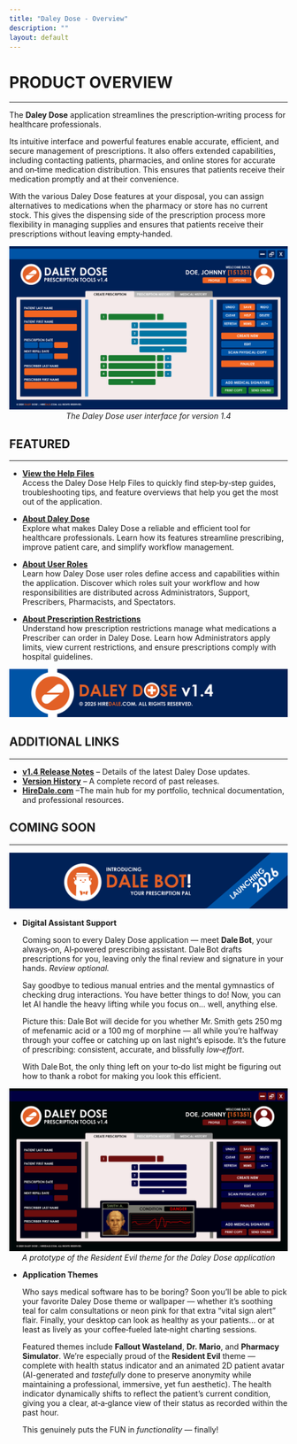 ```yaml
---
title: "Daley Dose - Overview"
description: ""
layout: default
---
```


# **PRODUCT OVERVIEW**
---

The **Daley Dose** application streamlines the prescription‑writing process for healthcare professionals.

Its intuitive interface and powerful features enable accurate, efficient, and secure management of prescriptions. It also offers extended capabilities, including contacting patients, pharmacies, and online stores for accurate and on‑time medication distribution. This ensures that patients receive their medication promptly and at their convenience.

With the various Daley Dose features at your disposal, you can assign alternatives to medications when the pharmacy or store has no current stock. This gives the dispensing side of the prescription process more flexibility in managing supplies and ensures that patients receive their prescriptions without leaving empty‑handed.

<p align="center">
  <img src="/assets/images/daley-dose-home-window-clean.png" alt="Daley Dose user interface screenshot"><br>
  <em>The Daley Dose user interface for version 1.4</em>
</p>

## **FEATURED**
---

- [**View the Help Files**](/daleydose/help-files)  
  Access the Daley Dose Help Files to quickly find step‑by‑step guides, troubleshooting tips, and feature overviews that help you get the most out of the application.

- [**About Daley Dose**](/daleydose/about-daley-dose)  
  Explore what makes Daley Dose a reliable and efficient tool for healthcare professionals. Learn how its features streamline prescribing, improve patient care, and simplify workflow management.

- [**About User Roles**](/daleydose/about-user-roles)  
  Learn how Daley Dose user roles define access and capabilities within the application. Discover which roles suit your workflow and how responsibilities are distributed across Administrators, Support, Prescribers, Pharmacists, and Spectators.

- [**About Prescription Restrictions**](/daleydose/about-prescription-restrictions)  
  Understand how prescription restrictions manage what medications a Prescriber can order in Daley Dose. Learn how Administrators apply limits, view current restrictions, and ensure prescriptions comply with hospital guidelines.

![Daley Dose banner](/assets/images/daley-dose-main-footer.png)

## **ADDITIONAL LINKS**
---

- [**v1.4 Release Notes**](/daleydose/release-notes-v1.4) – Details of the latest Daley Dose updates.
- [**Version History**](/daleydose/release-note-version-history) – A complete record of past releases.
- [**HireDale.com**](https://hiredale.github.io) –The main hub for my portfolio, technical documentation, and professional resources.

## **COMING SOON**
---
![Dale Bot](/assets/images/daley-dose-dale-bot.png)  

- **Digital Assistant Support**  

  Coming soon to every Daley Dose application — meet **Dale Bot**, your always‑on, AI‑powered prescribing assistant. Dale Bot drafts prescriptions for you, leaving only the final review and signature in your hands. _Review optional._

  Say goodbye to tedious manual entries and the mental gymnastics of checking drug interactions. You have better things to do! Now, you can let AI handle the heavy lifting while you focus on… well, anything else.  

  Picture this: Dale Bot will decide for you whether Mr. Smith gets 250 mg of mefenamic acid or a 100 mg of morphine — all while you’re halfway through your coffee or catching up on last night’s episode. It’s the future of prescribing: consistent, accurate, and blissfully _low‑effort_.  

  With Dale Bot, the only thing left on your to‑do list might be figuring out how to thank a robot for making you look this efficient.

<p align="center">
  <img src="/assets/images/daley-dose-resident-evil.png" alt="User Interface with a Resident Evil theme"><br>
  <em>A prototype of the Resident Evil theme for the Daley Dose application</em>
</p> 

- **Application Themes**  

  Who says medical software has to be boring? Soon you’ll be able to pick your favorite Daley Dose theme or wallpaper — whether it’s soothing teal for calm consultations or neon pink for that extra “vital sign alert” flair. Finally, your desktop can look as healthy as your patients… or at least as lively as your coffee‑fueled late‑night charting sessions.  

  Featured themes include **Fallout Wasteland**, **Dr. Mario**, and **Pharmacy Simulator**. We’re especially proud of the **Resident Evil** theme — complete with health status indicator and an animated 2D patient avatar (AI-generated and _tastefully_ done to preserve anonymity while maintaining a professional, immersive, yet fun aesthetic). The health indicator dynamically shifts to reflect the patient’s current condition, giving you a clear, at‑a‑glance view of their status as recorded within the past hour.

  This genuinely puts the FUN in _functionality_ — finally!
